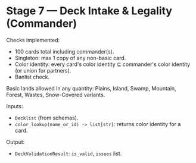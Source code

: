 # Stage 7 — Deck Intake & Legality (Commander)

Checks implemented:
- 100 cards total including commander(s).
- Singleton: max 1 copy of any non-basic card.
- Color identity: every card's color identity ⊆ commander's color identity (or union for partners).
- Banlist check.

Basic lands allowed in any quantity:
Plains, Island, Swamp, Mountain, Forest, Wastes, Snow-Covered variants.

Inputs:
- `Decklist` (from schemas).
- `color_lookup(name_or_id) -> list[str]`: returns color identity for a card.

Output:
- `DeckValidationResult`: `is_valid`, `issues` list.
